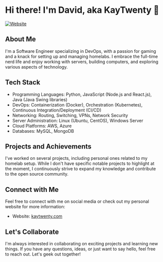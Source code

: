 # Hi there! I'm David, aka KayTwenty 👋

[![Website](https://img.shields.io/badge/Website-kaytwenty.com-blue)](https://kaytwenty.com)

## About Me

I'm a Software Engineer specializing in DevOps, with a passion for gaming and a knack for setting up and managing homelabs. I embrace the full-time nerd life and enjoy working with servers, building computers, and exploring various aspects of technology.

## Tech Stack

- Programming Languages: Python, JavaScript (Node.js and React.js), Java (Java Swing libraries)
- DevOps: Containerization (Docker), Orchestration (Kubernetes), Continuous Integration/Deployment (CI/CD)
- Networking: Routing, Switching, VPNs, Network Security
- Server Administration: Linux (Ubuntu, CentOS), Windows Server
- Cloud Platforms: AWS, Azure
- Databases: MySQL, MongoDB

## Projects and Achievements

I've worked on several projects, including personal ones related to my homelab setup. While I don't have specific notable projects to highlight at the moment, I continuously strive to expand my knowledge and contribute to the open source community.

## Connect with Me

Feel free to connect with me on social media or check out my personal website for more information:

- Website: [kaytwenty.com](https://kaytwenty.com)

## Let's Collaborate

I'm always interested in collaborating on exciting projects and learning new things. If you have any questions, ideas, or just want to say hello, feel free to reach out. Let's geek out together!

